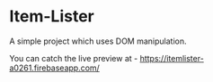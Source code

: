 # Item-Lister
A simple project which uses DOM manipulation.

You can catch the live preview at - https://itemlister-a0261.firebaseapp.com/
